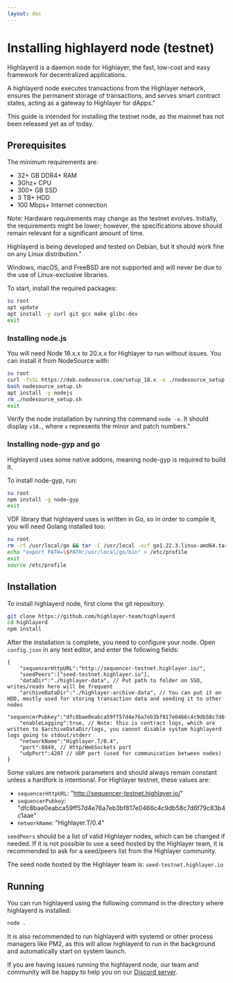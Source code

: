 ```yaml
---
layout: doc
---
```


# Installing highlayerd node (testnet)

Highlayerd is a daemon node for Highlayer, the fast, low-cost and easy framework for decentralized applications. 

A highlayerd node executes transactions from the Highlayer network, ensures the permanent storage of transactions, and serves smart contract states, acting as a gateway to Highlayer for dApps."

This guide is intended for installing the testnet node, as the mainnet has not been released yet as of today.

## Prerequisites

The minimum requirements are:
- 32+ GB DDR4+ RAM
- 3Ghz+ CPU
- 300+ GB SSD
- 3 TB+ HDD
- 100 Mbps+ Internet connection

Note: Hardware requirements may change as the testnet evolves. Initially, the requirements might be lower; however, the specifications above should remain relevant for a significant amount of time.

Highlayerd is being developed and tested on Debian, but it should work fine on any Linux distribution."

Windows, macOS, and FreeBSD are not supported and will never be due to the use of Linux-exclusive libraries.

To start, install the required packages:

```sh
su root
apt update
apt install -y curl git gcc make glibc-dev
exit
```

### Installing node.js

You will need Node 18.x.x to 20.x.x for Highlayer to run without issues. You can install it from NodeSource with:

```sh
su root
curl -fsSL https://deb.nodesource.com/setup_18.x -o ./nodesource_setup.sh
bash nodesource_setup.sh
apt install -y nodejs
rm ./nodesource_setup.sh
exit
```

Verify the node installation by running the command `node -v`. It should display `v18.`, where `x` represents the minor and patch numbers."

### Installing node-gyp and go

Highlayerd uses some native addons, meaning node-gyp is required to build it.

To install node-gyp, run:

```sh
su root
npm install -g node-gyp
exit
```

VDF library that highlayerd uses is written in Go, so in order to compile it, you will need Golang installed too:

```sh
su root
rm -rf /usr/local/go && tar -C /usr/local -xzf go1.22.3.linux-amd64.tar.gz
echo "export PATH=\$PATH:/usr/local/go/bin" > /etc/profile
exit
source /etc/profile
```

## Installation

To install highlayerd node, first clone the git repository:

```sh
git clone https://github.com/highlayer-team/highlayerd
cd highlayerd
npm install
```

After the installation is complete, you need to configure your node.
Open `config.json` in any text editor, and enter the following fields:

```json5
{
    "sequencerHttpURL":"http://sequencer-testnet.highlayer.io/",
    "seedPeers":["seed-testnet.highlayer.io"],
    "dataDir":"./highlayer-data", // Put path to folder on SSD, writes/reads here will be frequent
    "archiveDataDir":"./highlayer-archive-data", // You can put it on HDD, mostly used for storing transaction data and seeding it to other nodes
    "sequencerPubkey":"dfc8bae0eabca59ff57d4e76a7eb3bf817e0466c4c9db58c7d6f79c83b4c1aae",
    "enableLogging":true, // Note: this is contract logs, which are written to $archiveDataDir/logs, you cannot disable system highlayerd logs going to stdout/stderr
    "networkName":"Highlayer.T/0.4",
    "port":8849, // Http/WebSockets port
    "udpPort":4207 // UDP port (used for communication between nodes)
}
```
Some values are network parameters and should always remain constant unless a hardfork is intentional.
For Highlayer testnet, these values are: 
- `sequencerHttpURL`: "http://sequencer-testnet.highlayer.io/"
- `sequencerPubkey`: "dfc8bae0eabca59ff57d4e76a7eb3bf817e0466c4c9db58c7d6f79c83b4c1aae"
- `networkName`: "Highlayer.T/0.4"

`seedPeers` should be a list of valid Highlayer nodes, which can be changed if needed.
If it is not possible to use a seed hosted by the Highlayer team, it is recommended to ask for a seed/peers list from the Highlayer community.

The seed node hosted by the Highlayer team is: `seed-testnet.highlayer.io`

## Running

You can run highlayerd using the following command in the directory where highlayerd is installed:

```sh
node .
```
It is also recommended to run highlayerd with systemd or other process managers like PM2, as this will allow highlayerd to run in the background and automatically start on system launch.

If you are having issues running the highlayerd node, our team and community will be happy to help you on our [Discord server](https://discord.gg/skTbBz8H6S).